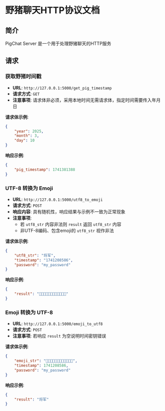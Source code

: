 # 野猪聊天HTTP协议文档

## 简介

PigChat Server 是一个用于处理野猪聊天的HTTP服务

## 请求

### 获取野猪时间戳

- **URL**: `http://127.0.0.1:5000/get_pig_timestamp`
- **请求方式**: `GET`
- **注意事项**: 请求体非必须，采用本地时间无需请求体，指定时间需要传入年月日

**请求体示例**:

```json
{
    "year": 2025,
    "month": 3,
    "day": 10
}
```

**响应示例**:

```json
{
    "pig_timestamp": 1741381388
}
```

### UTF-8 转换为 Emoji

- **URL**: `http://127.0.0.1:5000/utf8_to_emoji`
- **请求方式**: `POST`
- **响应内容**: 具有随机性，响应结果与示例不一致为正常现象
- **注意事项**:
  - 若 `utf8_str` 内容非法则 `result` 返回 `utf8_str` 内容
  - 非UTF-8编码、包含emoji的 `utf8_str` 视作非法

**请求体示例**:

```json
{
    "utf8_str": "将军",
    "timestamp": "1741208586",
    "password": "my_password"
}
```

**响应示例**:

```json
{
    "result": "💐🤗🍌🌰😇🌲💩🌳🌺🌲🍓😃"
}
```

### Emoji 转换为 UTF-8

- **URL**: `http://127.0.0.1:5000/emoji_to_utf8`
- **请求方式**: `POST`
- **注意事项**: 若响应 `result` 为空说明时间密钥错误

**请求体示例**:

```json
{
    "emoji_str": "🐗🍅🍃🌽🥔🍁💩🍅🌺🥝🌴🍌",
    "timestamp": 1741208586,
    "password": "my_password"
}
```

**响应示例**:

```json
{
    "result": "将军"
}
```